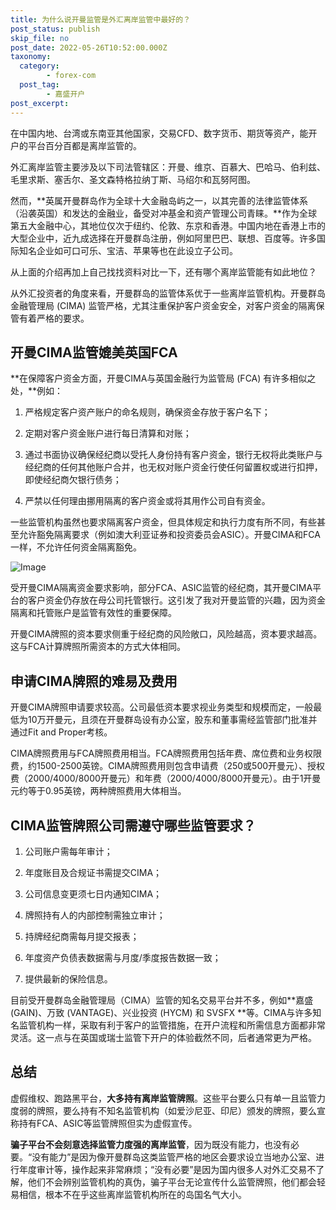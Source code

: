 ```yaml
---
title: 为什么说开曼监管是外汇离岸监管中最好的？
post_status: publish
skip_file: no
post_date: 2022-05-26T10:52:00.000Z
taxonomy:
  category:
        - forex-com
  post_tag:
        - 嘉盛开户
post_excerpt: 
---
```

在中国内地、台湾或东南亚其他国家，交易CFD、数字货币、期货等资产，能开户的平台百分百都是离岸监管的。

外汇离岸监管主要涉及以下司法管辖区：开曼、维京、百慕大、巴哈马、伯利兹、毛里求斯、塞舌尔、圣文森特格拉纳丁斯、马绍尔和瓦努阿图。

然而，**英属开曼群岛作为全球十大金融岛屿之一，以其完善的法律监管体系（沿袭英国）和发达的金融业，备受对冲基金和资产管理公司青睐。**作为全球第五大金融中心，其地位仅次于纽约、伦敦、东京和香港。中国内地在香港上市的大型企业中，近九成选择在开曼群岛注册，例如阿里巴巴、联想、百度等。许多国际知名企业如可口可乐、宝洁、苹果等也在此设立子公司。

从上面的介绍再加上自己找找资料对比一下，还有哪个离岸监管能有如此地位？

从外汇投资者的角度来看，开曼群岛的监管体系优于一些离岸监管机构。开曼群岛金融管理局 (CIMA) 监管严格，尤其注重保护客户资金安全，对客户资金的隔离保管有着严格的要求。

## 开曼CIMA监管媲美英国FCA

**在保障客户资金方面，开曼CIMA与英国金融行为监管局 (FCA) 有许多相似之处，**例如：

1. 严格规定客户资产账户的命名规则，确保资金存放于客户名下；

1. 定期对客户资金账户进行每日清算和对账；

1. 通过书面协议确保经纪商以受托人身份持有客户资金，银行无权将此类账户与经纪商的任何其他账户合并，也无权对账户资金行使任何留置权或进行扣押，即使经纪商欠银行债务；

1. 严禁以任何理由挪用隔离的客户资金或将其用作公司自有资金。

一些监管机构虽然也要求隔离客户资金，但具体规定和执行力度有所不同，有些甚至允许豁免隔离要求（例如澳大利亚证券和投资委员会ASIC）。开曼CIMA和FCA一样，不允许任何资金隔离豁免。

![Image](https://prod-files-secure.s3.us-west-2.amazonaws.com/39ed1227-6d7d-4570-be36-9ccd4a2c4241/bd849744-3fcb-4a37-8312-357962c8f065/image.png?X-Amz-Algorithm=AWS4-HMAC-SHA256&X-Amz-Content-Sha256=UNSIGNED-PAYLOAD&X-Amz-Credential=ASIAZI2LB46664WD4JCZ%2F20250515%2Fus-west-2%2Fs3%2Faws4_request&X-Amz-Date=20250515T161407Z&X-Amz-Expires=3600&X-Amz-Security-Token=IQoJb3JpZ2luX2VjEHgaCXVzLXdlc3QtMiJHMEUCIQDyq9DzBI4Rwp8p96yLFXuegdoPlp5uk2UrrULllXf4zgIgBKmdmSb4A%2F6qZdbQD8PHUYvI3mJaUtdusmAk6nAanfQq%2FwMIMRAAGgw2Mzc0MjMxODM4MDUiDIXw76yJVDugthL3%2ByrcA3drvtWDdewkSEMHNdU9MMFw8lc7Rb1mAR7VZUe4ON5cUgtkUu8gsv%2FeEHt22mE%2BrQ5X3uh4SNSGcXVbwVx498P5ayCKTcfHTIh%2FwJJbpwMeqbhx1%2FXLfcpVeWClAgXmDHAisaGj0QTq9Eb4cc4YMy4WOf5U8qAe3oRf1LQAeVx8cW%2FqijgfzYvTAxvxGAV9kIuGs9IytPOVyzsIzlSld6tbF9VXK3IyGC0%2BRBqnCm0krPkMEvT%2B7Y2VpW9U4pp%2Fkg%2BaKWN9hGehMBQFIqzycRZhJYbwClKQtYJjGAF8iFz2JgMqRXLIlEp2b2bOOwNK7bxbaiMg0VTxOsKCLtOlh4QZnUT4QzQz1Ndvuc8kcKhDMMd36G7GSUaPf4b4OFUUiCikKFkCpv4YPW9Zfbm%2FmHirAZAuDMRZ9HCfPyDse2ZLH2e1m9BDKSsHJpUKIT5sexBuhEtieZM7oaprcDeuxUPU7pqmHqHrijdo1rNEAI8LxOx%2BXTFddXBqn%2BjF41DHwJ2Lc4eCZ96W%2BsNNhLaayuFO1f5af6uAuORbzkXj%2BW5tdzlXGh5oQnb2fLHihVonMw4Bwh4OZ31Rd2I%2FiTygxoCDMGSJeO3Z7P2%2F4WwEkFlU5Xly2O6mv%2B8jB0FHMIyQmMEGOqUBYuJ%2Fg%2B8aud6P2Y1%2BIskIO16ChHUPNdrMBcwhhaNYyIOCiRmRmIiiiNXu1AG1V0u6BEez42UV1K7nUIteHzy43DAFFuxQwM0ImR1LgHpltJUAbEiw2tIZznRV5dPn8FrQCuchzjC2fmDKJqH0Kb3uUSIe5ay6z3sB%2FUoEsXEN9XMR2zj%2FKzOS19K8MmMNEB%2B25vsjetfymyYDA14RDKkQx9f4MVDs&X-Amz-Signature=9cafb0d470b4d1e91c1f73cca835e6fa79237e48ecf2957e7289c57723b44cd1&X-Amz-SignedHeaders=host&x-id=GetObject)

受开曼CIMA隔离资金要求影响，部分FCA、ASIC监管的经纪商，其开曼CIMA平台的客户资金仍存放在母公司托管银行。这引发了我对开曼监管的兴趣，因为资金隔离和托管账户是监管有效性的重要保障。

开曼CIMA牌照的资本要求侧重于经纪商的风险敞口，风险越高，资本要求越高。这与FCA计算牌照所需资本的方式大体相同。

## **申请CIMA牌照的难易及费用**

开曼CIMA牌照申请要求较高。公司最低资本要求视业务类型和规模而定，一般最低为10万开曼元，且须在开曼群岛设有办公室，股东和董事需经监管部门批准并通过Fit and Proper考核。

CIMA牌照费用与FCA牌照费用相当。FCA牌照费用包括年费、席位费和业务权限费，约1500-2500英镑。CIMA牌照费用则包含申请费（250或500开曼元）、授权费（2000/4000/8000开曼元）和年费（2000/4000/8000开曼元）。由于1开曼元约等于0.95英镑，两种牌照费用大体相当。

## CIMA监管牌照公司需遵守哪些监管要求？

1. 公司账户需每年审计；

1. 年度账目及合规证书需提交CIMA；

1. 公司信息变更须七日内通知CIMA；

1. 牌照持有人的内部控制需独立审计；

1. 持牌经纪商需每月提交报表；

1. 年度资产负债表数据需与月度/季度报告数据一致；

1. 提供最新的保险信息。

目前受开曼群岛金融管理局（CIMA）监管的知名交易平台并不多，例如**嘉盛 (GAIN)、万致 (VANTAGE)、兴业投资 (HYCM) 和 SVSFX **等。CIMA与许多知名监管机构一样，采取有利于客户的监管措施，在开户流程和所需信息方面都非常灵活。这一点与在英国或瑞士监管下开户的体验截然不同，后者通常更为严格。

## 总结

虚假维权、跑路黑平台，**大多持有离岸监管牌照**。这些平台要么只有单一且监管力度弱的牌照，要么持有不知名监管机构（如爱沙尼亚、印尼）颁发的牌照，要么宣称持有FCA、ASIC等监管牌照但实为虚假宣传。

**骗子平台不会刻意选择监管力度强的离岸监管**，因为既没有能力，也没有必要。“没有能力”是因为像开曼群岛这类监管严格的地区会要求设立当地办公室、进行年度审计等，操作起来非常麻烦；“没有必要”是因为国内很多人对外汇交易不了解，他们不会辨别监管机构的真伪，骗子平台无论宣传什么监管牌照，他们都会轻易相信，根本不在乎这些离岸监管机构所在的岛国名气大小。